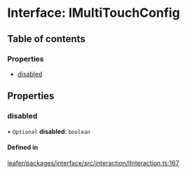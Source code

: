 # Interface: IMultiTouchConfig

## Table of contents

### Properties

- [disabled](IMultiTouchConfig.md#disabled)

## Properties

### disabled

• `Optional` **disabled**: `boolean`

#### Defined in

[leafer/packages/interface/src/interaction/IInteraction.ts:167](https://github.com/leaferjs/leafer/blob/fd13609/packages/interface/src/interaction/IInteraction.ts#L167)
